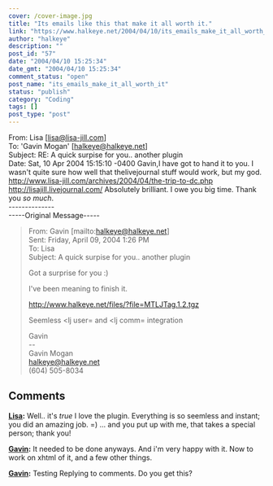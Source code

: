 ```yaml
---
cover: /cover-image.jpg
title: "Its emails like this that make it all worth it."
link: "https://www.halkeye.net/2004/04/10/its_emails_make_it_all_worth_it/"
author: "halkeye"
description: ""
post_id: "57"
date: "2004/04/10 15:25:34"
date_gmt: "2004/04/10 15:25:34"
comment_status: "open"
post_name: "its_emails_make_it_all_worth_it"
status: "publish"
category: "Coding"
tags: []
post_type: "post"
---
```


From: Lisa [lisa@lisa-jill.com]  
To: 'Gavin Mogan' [halkeye@halkeye.net]  
Subject: RE: A quick surpise for you.. another plugin  
Date: Sat, 10 Apr 2004 15:15:10 -0400 Gavin,I have got to hand it to you. I wasn't quite sure how well that thelivejournal stuff would work, but my god. http://www.lisa-jill.com/archives/2004/04/the-trip-to-dc.php  
http://lisajill.livejournal.com/ Absolutely brilliant. I owe you big time. Thank you *so much*.  
\--------------  
\-----Original Message-----  
> From: Gavin [mailto:halkeye@halkeye.net]  
> Sent: Friday, April 09, 2004 1:26 PM  
> To: Lisa  
> Subject: A quick surpise for you.. another plugin  
>  
> Got a surprise for you :)  
>  
>  
> I've been meaning to finish it.  
>  
> <http://www.halkeye.net/files/?file=MTLJTag.1.2.tgz>  
>  
> Seemless <lj user= and <lj comm= integration  
>  
> Gavin  
> \--  
> Gavin Mogan  
> halkeye@halkeye.net  
> (604) 505-8034

## Comments

**[Lisa](#45 "2004-04-11 15:29:17"):** Well.. it's *true* I love the plugin. Everything is so seemless and instant; you did an amazing job. =) ... and you put up with me, that takes a special person; thank you!

**[Gavin](#46 "2004-04-11 16:33:21"):** It needed to be done anyways. And i'm very happy with it. Now to work on xhtml of it, and a few other things.

**[Gavin](#47 "2004-04-11 20:12:04"):** Testing Replying to comments. Do you get this?

